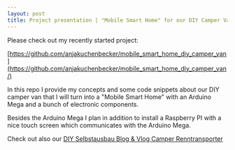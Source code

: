```yaml
---
layout: post
title: Project presentation | "Mobile Smart Home" for our DIY Camper Van
---
```


Please check out my recently started project:

[https://github.com/anjakuchenbecker/mobile_smart_home_diy_camper_van](https://github.com/anjakuchenbecker/mobile_smart_home_diy_camper_van/)

In this repo I provide my concepts and some code snippets about our DIY camper van that I will turn into a "Mobile Smart Home" with an Arduino Mega and a bunch of electronic components.

Besides the Arduino Mega I plan in addition to install a Raspberry PI with a nice touch screen which communicates with the Arduino Mega.

Check out also our [DIY Selbstausbau Blog & Vlog Camper Renntransporter](https://trackdates.de/howto/renntransporter/)
